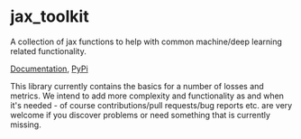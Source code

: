 # jax_toolkit

A collection of jax functions to help with common machine/deep learning related functionality. 

[Documentation](https://asmith26.github.io/jax_toolkit/), [PyPi](https://pypi.org/project/jax-toolkit/)

This library currently contains the basics for a number of losses and metrics. We intend to add more complexity and functionality as and when it's needed - of course contributions/pull requests/bug reports etc. are very welcome if you discover problems or need something that is currently missing.
